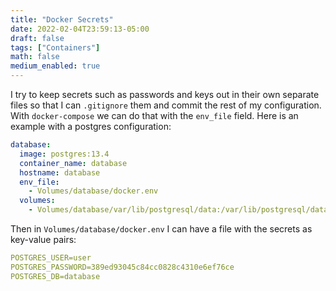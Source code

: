 ```yaml
---
title: "Docker Secrets"
date: 2022-02-04T23:59:13-05:00
draft: false
tags: ["Containers"]
math: false
medium_enabled: true
---
```


I try to keep secrets such as passwords and keys out in their own separate files so that I can `.gitignore` them and commit the rest of my configuration. With `docker-compose` we can do that with the `env_file` field. Here is an example with a postgres configuration:

```yaml
database:
  image: postgres:13.4
  container_name: database
  hostname: database
  env_file:
    - Volumes/database/docker.env
  volumes:
    - Volumes/database/var/lib/postgresql/data:/var/lib/postgresql/data
```

Then in `Volumes/database/docker.env` I can have a file with the secrets as key-value pairs:

```yaml
POSTGRES_USER=user
POSTGRES_PASSWORD=389ed93045c84cc0828c4310e6ef76ce
POSTGRES_DB=database
```

